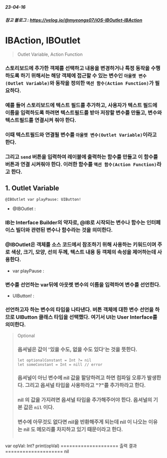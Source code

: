 ##### 23-04-16
##### 참고 블로그 : https://velog.io/@myeongs07/iOS-IBOutlet-IBAction
# IBAction, IBOutlet


> Outlet Variable, Action Function
### 스토리보드에 추가한 객체를 선택하고 내용을 변경하거나 특정 동작을 수행하도록 하기 위해서는 해당 객체에 접근할 수 있는 변수인 `아울렛 변수(Outlet Variable)`와 동작을 정의한 `액션 함수(Action Function)`가 필요하다.

### 예를 들어 스토리보드에 텍스트 필드를 추가하고, 사용자가 텍스트 필드에 이름을 입력하도록 하려면 텍스트필드를 받아 저장할 변수를 만들고, 변수와 텍스트필드를 연결시켜 줘야 한다. 
### 이때 텍스트필드와 연결될 변수를 `아울렛 변수(Outlet Variable)`이라고 한다. 
### 그리고 `send` 버튼을 입력하여 레이블에 출력하는 함수를 만들고 이 함수를 버튼과 연결 시켜줘야 한다. 이러한 함수를 `액션 함수(Action Function)`라고 한다.


## 1. Outlet Variable
```@IBOutlet var playPause: UIButton!``` 
* @IBOutlet : 
### IB는 Interface Builder의 약자로, @IB로 시작되는 변수나 함수는 인터페이스 빌더와 관련된 변수나 함수라는 것을 의미한다.
### @IBOutlet은 객체를 소스 코드에서 참조하기 위해 사용하는 키워드이며 주로 색상, 크기, 모양, 선의 두께, 텍스트 내용 등 객체의 속성을 제어하는데 사용한다.
* var playPause : 
### 변수를 선언하는 var뒤에 아웃렛 변수의 이름을 입력하여 변수를 선언한다.
* UIButton! : 
### 선언하고자 하는 변수의 타입을 나타낸다. 버튼 객체에 대한 변수 선언을 하므로 UIButton 클래스 타입을 선택했다. 여기서 UI는 User Interface를 의미한다.

> Optional 
> ### 옵셔널은 값이 '있을 수도, 없을 수도 있다'는 것을 뜻한다.
> ``` 
> let optionalConstant = Int ?= nil
> let someConstant = Int = nill // error
> ```
> ### 옵셔널이 아닌 변수에 nil 값을 할당하려고 하면 컴파일 오류가 발생한다. 그리고 옵셔널 타입을 사용하라고 "?"를 추가하라고 한다.
> ### nil 의 값을 가지려면 옵셔널 타입을 추가해주어야 한다. 옵셔널의 기본 값은 `nil` 이다.
> ### 변수에 아무것도 없다면 nil을 반환해주게 되는데 nil 이 나오는 이유는 nil 도 메모리를 차지하고 있기 때문이라고 한다.
> ```
var opVal: Int?
print(opVal)
==================== 출력 결과 ====================
nil
```